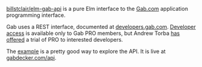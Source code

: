 [billstclair/elm-gab-api](http://package.elm-lang.org/packages/billstclair/elm-gab-api/latest) is a pure Elm interface to the [Gab.com](https://gab.com/) application programming interface.

Gab uses a REST interface, documented at [developers.gab.com](https://developers.gab.com/). [Developer access](https://gab.com/settings/clients) is available only to Gab PRO members, but Andrew Torba [has offered](https://gab.ai/gab/posts/37368168) a trial of PRO to interested developers.

The [example](https://github.com/melon-love/elm-gab-api/tree/master/example) is a pretty good way to explore the API. It is live at [gabdecker.com/api](https://gabdecker.com/api).
